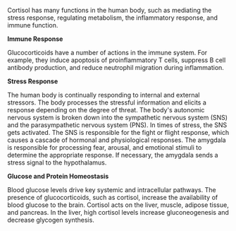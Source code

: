 Cortisol has many functions in the human body, such as mediating the stress response, regulating metabolism, the inflammatory response, and immune function.

**Immune Response**

Glucocorticoids have a number of actions in the immune system. For example, they induce apoptosis of proinflammatory T cells, suppress B cell antibody production, and reduce neutrophil migration during inflammation.

**Stress Response**

The human body is continually responding to internal and external stressors. The body processes the stressful information and elicits a response depending on the degree of threat. The body's autonomic nervous system is broken down into the sympathetic nervous system (SNS) and the parasympathetic nervous system (PNS). In times of stress, the SNS gets activated. The SNS is responsible for the fight or flight response, which causes a cascade of hormonal and physiological responses. The amygdala is responsible for processing fear, arousal, and emotional stimuli to determine the appropriate response. If necessary, the amygdala sends a stress signal to the hypothalamus.

**Glucose and Protein Homeostasis**

Blood glucose levels drive key systemic and intracellular pathways. The presence of glucocorticoids, such as cortisol, increase the availability of blood glucose to the brain. Cortisol acts on the liver, muscle, adipose tissue, and pancreas. In the liver, high cortisol levels increase gluconeogenesis and decrease glycogen synthesis.